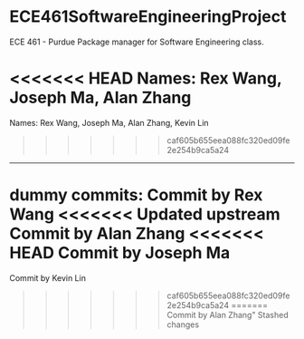 # ECE461SoftwareEngineeringProject
 ECE 461 - Purdue Package manager for Software Engineering class.

<<<<<<< HEAD
Names: Rex Wang, Joseph Ma, Alan Zhang
=======

Names: Rex Wang, Joseph Ma, Alan Zhang, Kevin Lin
>>>>>>> caf605b655eea088fc320ed09fe2e254b9ca5a24


---
dummy commits:
Commit by Rex Wang
<<<<<<< Updated upstream
Commit by Alan Zhang
<<<<<<< HEAD
Commit by Joseph Ma
=======
Commit by Kevin Lin
>>>>>>> caf605b655eea088fc320ed09fe2e254b9ca5a24
=======
Commit by Alan Zhang"
>>>>>>> Stashed changes
